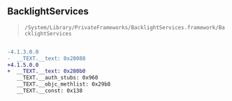 ## BacklightServices

> `/System/Library/PrivateFrameworks/BacklightServices.framework/BacklightServices`

```diff

-4.1.3.0.0
-  __TEXT.__text: 0x28088
+4.1.5.0.0
+  __TEXT.__text: 0x280b0
   __TEXT.__auth_stubs: 0x960
   __TEXT.__objc_methlist: 0x29b8
   __TEXT.__const: 0x138

```
